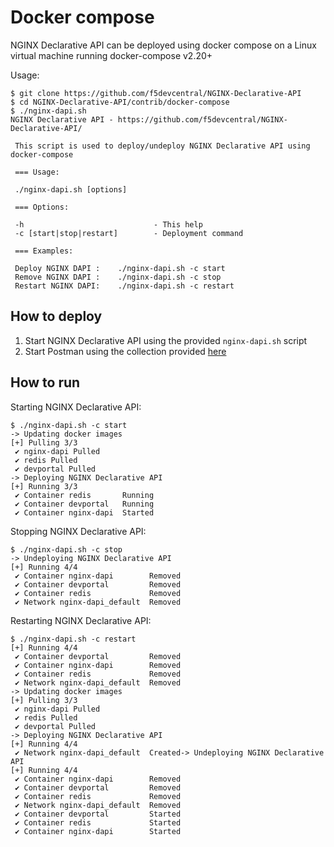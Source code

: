 # Docker compose

NGINX Declarative API can be deployed using docker compose on a Linux virtual machine running docker-compose v2.20+

Usage:

```
$ git clone https://github.com/f5devcentral/NGINX-Declarative-API
$ cd NGINX-Declarative-API/contrib/docker-compose
$ ./nginx-dapi.sh 
NGINX Declarative API - https://github.com/f5devcentral/NGINX-Declarative-API/

 This script is used to deploy/undeploy NGINX Declarative API using docker-compose

 === Usage:

 ./nginx-dapi.sh [options]

 === Options:

 -h                             - This help
 -c [start|stop|restart]        - Deployment command

 === Examples:

 Deploy NGINX DAPI :    ./nginx-dapi.sh -c start
 Remove NGINX DAPI :    ./nginx-dapi.sh -c stop
 Restart NGINX DAPI:    ./nginx-dapi.sh -c restart
```

## How to deploy

1. Start NGINX Declarative API using the provided `nginx-dapi.sh` script
2. Start Postman using the collection provided [here](/contrib/postman)

## How to run

Starting NGINX Declarative API:

```
$ ./nginx-dapi.sh -c start
-> Updating docker images
[+] Pulling 3/3
 ✔ nginx-dapi Pulled 
 ✔ redis Pulled 
 ✔ devportal Pulled 
-> Deploying NGINX Declarative API
[+] Running 3/3
 ✔ Container redis       Running 
 ✔ Container devportal   Running 
 ✔ Container nginx-dapi  Started
```

Stopping NGINX Declarative API:

```
$ ./nginx-dapi.sh -c stop
-> Undeploying NGINX Declarative API
[+] Running 4/4
 ✔ Container nginx-dapi        Removed 
 ✔ Container devportal         Removed 
 ✔ Container redis             Removed 
 ✔ Network nginx-dapi_default  Removed 
```

Restarting NGINX Declarative API:

```
$ ./nginx-dapi.sh -c restart
[+] Running 4/4
 ✔ Container devportal         Removed 
 ✔ Container nginx-dapi        Removed 
 ✔ Container redis             Removed 
 ✔ Network nginx-dapi_default  Removed 
-> Updating docker images
[+] Pulling 3/3
 ✔ nginx-dapi Pulled 
 ✔ redis Pulled 
 ✔ devportal Pulled 
-> Deploying NGINX Declarative API
[+] Running 4/4
 ✔ Network nginx-dapi_default  Created-> Undeploying NGINX Declarative API
[+] Running 4/4
 ✔ Container nginx-dapi        Removed 
 ✔ Container devportal         Removed 
 ✔ Container redis             Removed 
 ✔ Network nginx-dapi_default  Removed
 ✔ Container devportal         Started 
 ✔ Container redis             Started 
 ✔ Container nginx-dapi        Started
```